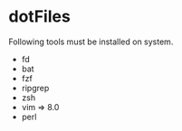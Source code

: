 # dotFiles
Following tools must be installed on system.

* fd
* bat
* fzf
* ripgrep
* zsh
* vim => 8.0
* perl

